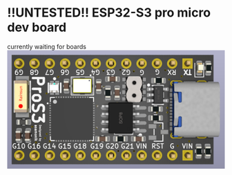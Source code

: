 # !!UNTESTED!! ESP32-S3 pro micro dev board

currently waiting for boards ![Screenshot](esp32promicro.png)
